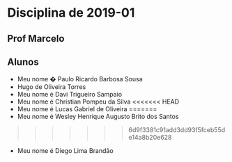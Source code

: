 ﻿# Disciplina de 2019-01

## Prof Marcelo 

## Alunos

* Meu nome � Paulo Ricardo Barbosa Sousa
* Hugo de Oliveira Torres
* Meu nome é Davi Trigueiro Sampaio
* Meu nome é Christian Pompeu da Silva
<<<<<<< HEAD
* Meu nome é Lucas Gabriel de Oliveira
=======
* Meu nome é Wesley Henrique Augusto Brito dos Santos
>>>>>>> 6d9f3381c91add3dd93f5fceb55de14a8b20e628

* Meu nome é Diego Lima Brandão
